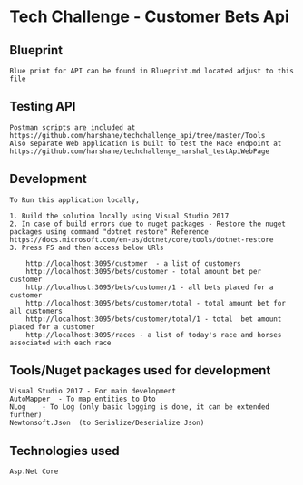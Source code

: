 # Tech Challenge - Customer Bets Api

## Blueprint

	Blue print for API can be found in Blueprint.md located adjust to this file

## Testing API

	Postman scripts are included at https://github.com/harshane/techchallenge_api/tree/master/Tools
	Also separate Web application is built to test the Race endpoint at https://github.com/harshane/techchallenge_harshal_testApiWebPage

## Development

	To Run this application locally, 
	
	1. Build the solution locally using Visual Studio 2017
    2. In case of build errors due to nuget packages - Restore the nuget packages using command "dotnet restore" Reference https://docs.microsoft.com/en-us/dotnet/core/tools/dotnet-restore
	3. Press F5 and then access below URls
	
		http://localhost:3095/customer	- a list of customers
		http://localhost:3095/bets/customer - total amount bet per customer
		http://localhost:3095/bets/customer/1 - all bets placed for a customer
		http://localhost:3095/bets/customer/total - total amount bet for all customers
		http://localhost:3095/bets/customer/total/1 - total  bet amount placed for a customer
		http://localhost:3095/races - a list of today's race and horses associated with each race


## Tools/Nuget packages used for development
	
	Visual Studio 2017 - For main development
	AutoMapper	- To map entities to Dto
	NLog	- To Log (only basic logging is done, it can be extended further)
	Newtonsoft.Json  (to Serialize/Deserialize Json)
	
## Technologies used
	Asp.Net Core
